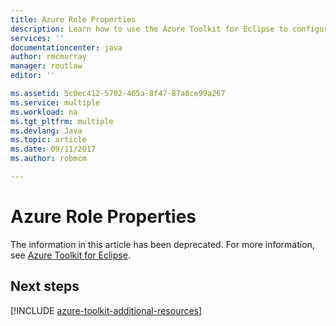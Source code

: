 ```yaml
---
title: Azure Role Properties
description: Learn how to use the Azure Toolkit for Eclipse to configure Azure role settings.
services: ''
documentationcenter: java
author: rmcmurray
manager: routlaw
editor: ''

ms.assetid: 5c0ec412-5702-465a-8f47-87a8ce99a267
ms.service: multiple
ms.workload: na
ms.tgt_pltfrm: multiple
ms.devlang: Java
ms.topic: article
ms.date: 09/11/2017
ms.author: robmcm

---
```


# Azure Role Properties

The information in this article has been deprecated. For more information, see [Azure Toolkit for Eclipse](azure-toolkit-for-eclipse.md).

## Next steps

[!INCLUDE [azure-toolkit-additional-resources](../includes/azure-toolkit-additional-resources.md)]

